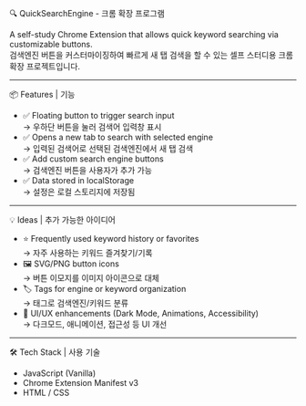 🔍 QuickSearchEngine - 크롬 확장 프로그램

A self-study Chrome Extension that allows quick keyword searching via customizable buttons.  
검색엔진 버튼을 커스터마이징하여 빠르게 새 탭 검색을 할 수 있는 셀프 스터디용 크롬 확장 프로젝트입니다.

---

📦 Features | 기능

- ✅ Floating button to trigger search input  
  → 우하단 버튼을 눌러 검색어 입력창 표시
- ✅ Opens a new tab to search with selected engine  
  → 입력된 검색어로 선택된 검색엔진에서 새 탭 검색
- ✅ Add custom search engine buttons  
  → 검색엔진 버튼을 사용자가 추가 가능
- ✅ Data stored in localStorage  
  → 설정은 로컬 스토리지에 저장됨

---

💡 Ideas | 추가 가능한 아이디어

- ⭐ Frequently used keyword history or favorites  
  → 자주 사용하는 키워드 즐겨찾기/기록
- 🖼️ SVG/PNG button icons  
  → 버튼 이모지를 이미지 아이콘으로 대체
- 🏷️ Tags for engine or keyword organization  
  → 태그로 검색엔진/키워드 분류
- 🎨 UI/UX enhancements (Dark Mode, Animations, Accessibility)  
  → 다크모드, 애니메이션, 접근성 등 UI 개선

---

🛠️ Tech Stack | 사용 기술

- JavaScript (Vanilla)
- Chrome Extension Manifest v3
- HTML / CSS
